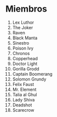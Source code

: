 # Miembros

1. Lex Luthor
2. The Joker
3. Raven
4. Black Manta
5. Sinestro
6. Poison Ivy
7. Chronos
8. Copperhead
9. Doctor Light
10. Gorilla Grodd
11. Captain Boomerang
12. Solomon Grundy
13. Felix Faust
14. Mr. Element
15. Talia al Ghul
16. Lady Shiva
17. Deadshot
18. Scarecrow
